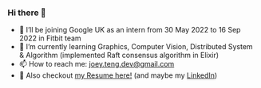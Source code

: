 ### Hi there 👋

- 🔭 I’ll be joining Google UK as an intern from 30 May 2022 to 16 Sep 2022 in Fitbit team
- 🌱 I’m currently learning Graphics, Computer Vision, Distributed System & Algorithm (implemented Raft consensus algorithm in Elixir)
- 📫 How to reach me: joey.teng.dev@gmail.com
- 📝 Also checkout [my Resume here!](Hongyu%2C%20Teng.pdf) (and maybe my [LinkedIn](https://www.linkedin.com/in/hongyu-joey-teng-b3aa8314a/))

<!--
**JoeyTeng/JoeyTeng** is a ✨ _special_ ✨ repository because its `README.md` (this file) appears on your GitHub profile.

Here are some ideas to get you started:

- 🔭 I’m currently working on ...
- 🌱 I’m currently learning ...
- 👯 I’m looking to collaborate on ...
- 🤔 I’m looking for help with ...
- 💬 Ask me about ...
- 📫 How to reach me: ...
- 😄 Pronouns: ...
- ⚡ Fun fact: ...
-->
